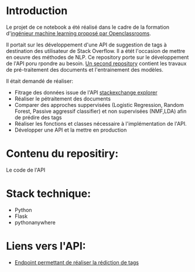 # Introduction

Le projet de ce notebook a été réalisé dans le cadre de la formation d'[ingénieur machine learning proposé par Openclassrooms](https://openclassrooms.com/fr/paths/148-ingenieur-machine-learning).


Il portait sur les développement d'une API de suggestion de tags à destination des utilisateur de Stack Overflow. 
Il a étét l'occasion de mettre en oeuvre des méthodes de NLP. Ce repository porte sur le développement de l'API poru rpondre au besoin. 
[Un second repository](https://github.com/ousmal/Openclassrooms_P5_Categoriser_Questions) contient les travaux de pré-traitement des documents et l'entrainement des modèles.

Il était demandé de réaliser:

- Fitrage des données issue de l'API [stackexchange explorer](https://data.stackexchange.com/stackoverflow/query/new)
- Réaliser le pétraitement des documents
- Comparer des approches suppervisées (Logistic Regression, Random Forest, Passive aggressif classifier) et non supervisées (NMF,LDA) afin de prédire des tags
- Réaliser les fonctions et classes nécessaire à l'implémentation de l'API.
- Développer une API et la mettre en production

# Contenu du repositiry:
 
 Le code de l'API

# Stack technique:

- Python
- Flask
- pythonanywhere

# Liens vers l'API:

- [Endpoint permettant de réaliser la rédiction de tags](https://loousmane.pythonanywhere.com/)
